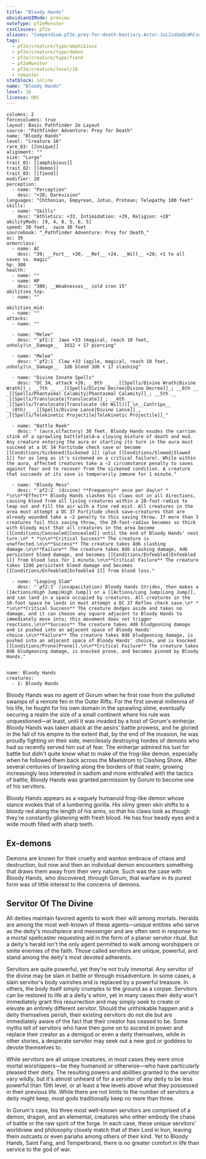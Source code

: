 ```yaml
---
title: "Bloody Hands"
obsidianUIMode: preview
noteType: pf2eMonster
cssClasses: pf2e
aliases: "Compendium.pf2e.prey-for-death-bestiary.Actor.JuL2zaUaQLWhCzdY" 
tags:
  - pf2e/creature/type/amphibious
  - pf2e/creature/type/demon
  - pf2e/creature/type/fiend
  - pf2eMonster
  - pf2e/creature/level/16
  - remaster
statblock: inline
name: "Bloody Hands"
level: 16
license: ORC
---
```


```statblock
columns: 2
forcecolumns: true
layout: Basic Pathfinder 2e Layout
source: "Pathfinder Adventure: Prey for Death"
name: "Bloody Hands"
level: "Creature 16"
rare_03: [[Unique]]
alignment: ""
size: "Large"
trait_01: [[amphibious]]
trait_02: [[demon]]
trait_03: [[fiend]]
modifier: 28
perception:
  - name: "Perception"
    desc: "+28; Darkvision"
languages: "Chthonian, Empyrean, Jotun, Protean; Telepathy 100 feet"
skills:
  - name: "Skills"
    desc: "Athletics: +33, Intimidation: +29, Religion: +28"
abilityMods: [9, 4, 8, 5, 6, 5]
speed: 30 feet,  swim 30 feet
sourcebook: "_Pathfinder Adventure: Prey for Death_"
ac: 39
armorclass:
  - name: AC
    desc: "39; __Fort__ +30, __Ref__ +24, __Will__ +28; +1 to all saves vs. magic"
hp: 300
health:
  - name: ""
  - name: HP
    desc: "300; __Weaknesses__ cold iron 15"
abilities_top:
  - name: ""

abilities_mid:
  - name: ""
attacks:
  - name: ""

  - name: "Melee"
    desc: "`pf2:1` Jaws +33 (magical, reach 10 feet, unholy)\n__Damage__  3d12 + 17 piercing"

  - name: "Melee"
    desc: "`pf2:1` Claw +33 (agile, magical, reach 10 feet, unholy)\n__Damage__  1d6 bleed 3d6 + 17 slashing"

  - name: "Divine Innate Spells"
    desc: "DC 34, attack +26; __8th __  _[[Spells/Divine Wrath|Divine Wrath]]_; __7th __  _[[Spells/Divine Decree|Divine Decree]]_; __6th __  _[[Spells/Phantasmal Calamity|Phantasmal Calamity]]_; __5th __  _[[Spells/Translocate|Translocate]]_; __4th __  _[[Spells/Translocate|Translocate (At Will)]]_\n__Cantrips__  __(8th)__ _[[Spells/Divine Lance|Divine Lance]]_, _[[Spells/Telekinetic Projectile|Telekinetic Projectile]]_"

  - name: "Battle Reek"
    desc: " (aura,olfactory) 30 feet. Bloody Hands exudes the carrion stink of a sprawling battlefield—a cloying mixture of death and mud. Any creature entering the aura or starting its turn in the aura must succeed at a DC 34 Fortitude check save or become [[Conditions/Sickened|Sickened 1]] (plus [[Conditions/Slowed|Slowed 1]] for as long as it's sickened on a critical failure). While within the aura, affected creatures take a –2 circumstance penalty to saves against fear and to recover from the sickened condition. A creature that succeeds at its save is temporarily immune for 1 minute."

  - name: "Bloody Mess"
    desc: "`pf2:2` (divine) **Frequency** once per day\n* * *\n\n**Effect** Bloody Hands slashes his claws out in all directions, causing blood from all living creatures within a 20-foot-radius to leap out and fill the air with a fine red mist. All creatures in the area must attempt a DC 37 Fortitude check save—creatures that are already wounded take a –2 penalty to this saving throw. If more than 3 creatures fail this saving throw, the 20-foot-radius becomes so thick with bloody mist that all creatures in the area become [[Conditions/Concealed|Concealed]] until the end of Bloody Hands' next turn.\n* * *\n\n**Critical Success** The creature is unaffected.\n\n**Success** The creature takes 8d6 slashing damage.\n\n**Failure** The creature takes 8d6 slashing damage, 4d6 persistent bleed damage, and becomes [[Conditions/Enfeebled|Enfeebled 1]] from blood loss for 1 minute.\n\n**Critical Failure** The creature takes 12d6 persistent bleed damage and becomes [[Conditions/Enfeebled|Enfeebled 2]] from blood loss."

  - name: "Leaping Slam"
    desc: "`pf2:3` (incapacitation) Bloody Hands Strides, then makes a [[Actions/High Jump|High Jump]] or a [[Actions/Long Jump|Long Jump]], and can land in a space occupied by creatures. All creatures in the 10-foot space he lands in must attempt a DC 37 Reflex check save.\n* * *\n\n**Critical Success** The creature dodges aside and takes no damage, and it can choose any square adjacent to Bloody Hands to immediately move into; this movement does not trigger reactions.\n\n**Success** The creature takes 4d6 bludgeoning damage and is pushed into an adjacent space of Bloody Hands' choice.\n\n**Failure** The creature takes 8d6 bludgeoning damage, is pushed into an adjacent space of Bloody Hands' choice, and is knocked [[Conditions/Prone|Prone]].\n\n**Critical Failure** The creature takes 8d6 bludgeoning damage, is knocked prone, and becomes pinned by Bloody Hands."
 
```

```encounter-table
name: Bloody Hands
creatures:
  - 1: Bloody Hands
```



Bloody Hands was no agent of Gorum when he first rose from the polluted swamps of a remote fen in the Outer Rifts. For the first several millennia of his life, he fought for his own domain in the sprawling slime, eventually securing a realm the size of a small continent where his rule was unquestioned—at least, until it was invaded by a host of Gorum's einherjar. Bloody Hands was taken aback at the aesirs' battle prowess, and he gloried in the fall of his empire to the extent that, by the end of the invasion, he was proudly fighting on their side, mercilessly destroying hordes of demons who had so recently served him out of fear. The einherjar admired his lust for battle but didn't quite know what to make of the frog-like demon, especially when he followed them back across the Maelstrom to Clashing Shore. After several centuries of brawling along the borders of that realm, growing increasingly less interested in sadism and more enthralled with the tactics of battle, Bloody Hands was granted permission by Gorum to become one of his servitors.

Bloody Hands appears as a vaguely humanoid frog-like demon whose stance evokes that of a lumbering gorilla. His slimy green skin shifts to a bloody red along the length of his arms, so that his claws look as though they're constantly glistening with fresh blood. He has four beady eyes and a wide mouth filled with sharp teeth.

## Ex-demons

Demons are known for their cruelty and wanton embrace of chaos and destruction, but now and then an individual demon encounters something that draws them away from their very nature. Such was the case with Bloody Hands, who discovered, through Gorum, that warfare in its purest form was of little interest to the concerns of demons.

## Servitor Of The Divine

All deities maintain favored agents to work their will among mortals. Heralds are among the most well-known of these agents—unique entities who serve as the deity's mouthpiece and messenger and are often sent in response to a mortal spellcaster requesting aid in the form of a planar servitor ritual. But a deity's herald isn't the only agent permitted to walk among worshippers or smite enemies of the faith. Those called servitors are unique, powerful, and stand among the deity's most devoted adherents.

Servitors are quite powerful, yet they're not truly immortal. Any servitor of the divine may be slain in battle or through misadventure. In some cases, a slain servitor's body vanishes and is replaced by a powerful treasure. In others, the body itself simply crumples to the ground as a corpse. Servitors can be restored to life at a deity's whim, yet in many cases their deity won't immediately grant this resurrection and may simply seek to create or elevate an entirely different servitor. Should the unthinkable happen and a deity themselves perish, their existing servitors do not die but are immediately aware of the fact that their creator has ceased to be. Some myths tell of servitors who have then gone on to ascend in power and replace their creator as a demigod or even a deity themselves, while in other stories, a desperate servitor may seek out a new god or goddess to devote themselves to.

While servitors are all unique creatures, in most cases they were once mortal worshippers—be they humanoid or otherwise—who have particularly pleased their deity. The resulting powers and abilities granted to the servitor vary wildly, but it's almost unheard of for a servitor of any deity to be less powerful than 15th level, or at least a few levels above what they possessed in their previous life. While there are not limits to the number of servitors a deity might keep, most gods traditionally keep no more than three.

In Gorum's case, his three most well-known servitors are comprised of a demon, dragon, and an elemental, creatures who either embody the chaos of battle or the raw spirit of the forge. In each case, these unique servitors' worldview and philosophy closely match that of their Lord in Iron, leaving them outcasts or even pariahs among others of their kind. Yet to Bloody Hands, Saint Fang, and Temperbrand, there is no greater comfort in life than service to the god of war.
